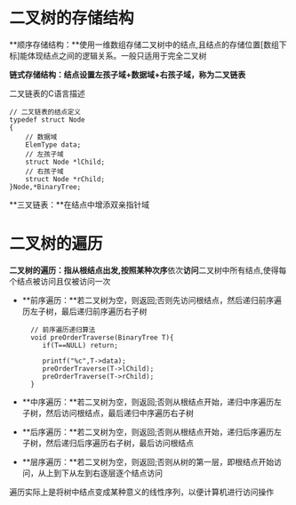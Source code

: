 # 二叉树的存储结构

**顺序存储结构：**使用一维数组存储二叉树中的结点,且结点的存储位置\[数组下标\]能体现结点之间的逻辑关系。一般只适用于完全二叉树

**链式存储结构：**结点设置左孩子域+数据域+右孩子域，称为**二叉链表**

二叉链表的C语言描述

```
// 二叉链表的结点定义
typedef struct Node
{
    // 数据域
    ElemType data;
    // 左孩子域
    struct Node *lChild;
    // 右孩子域
    struct Node *rChild;
}Node,*BinaryTree;
```

**三叉链表：**在结点中增添双亲指针域

# 二叉树的遍历

**二叉树的遍历：**指从根结点出发,按照某种**次序**依次**访问**二叉树中所有结点,使得每个结点被访问且仅被访问一次

* **前序遍历：**若二叉树为空，则返回;否则先访问根结点，然后递归前序遍历左子树，最后递归前序遍历右子树

  ```
    // 前序遍历递归算法
    void preOrderTraverse(BinaryTree T){
       if(T==NULL) return;

       printf("%c",T->data);
       preOrderTraverse(T->lChild);
       preOrderTraverse(T->rChild);   
    }
  ```

* **中序遍历：**若二叉树为空，则返回;否则从根结点开始，递归中序遍历左子树，然后访问根结点，最后递归中序遍历右子树
* **后序遍历：**若二叉树为空，则返回;否则从根结点开始，递归后序遍历左子树，然后递归后序遍历右子树，最后访问根结点
* **层序遍历：**若二叉树为空，则返回;否则从树的第一层，即根结点开始访问，从上到下从左到右逐层逐个结点访问

遍历实际上是将树中结点变成某种意义的线性序列，以便计算机进行访问操作

